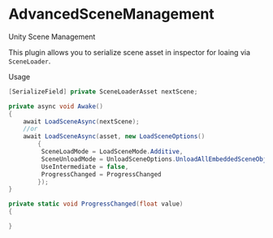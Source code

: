 # AdvancedSceneManagement
Unity Scene Management

This plugin allows you to serialize scene asset in inspector for loaing via `SceneLoader`.

Usage
```c#
[SerializeField] private SceneLoaderAsset nextScene;

private async void Awake()
{
    await LoadSceneAsync(nextScene);
    //or
    await LoadSceneAsync(asset, new LoadSceneOptions()
        {
         SceneLoadMode = LoadSceneMode.Additive,
         SceneUnloadMode = UnloadSceneOptions.UnloadAllEmbeddedSceneObjects,
         UseIntermediate = false,
         ProgressChanged = ProgressChanged
        });
}

private static void ProgressChanged(float value)
{ 

}
```
